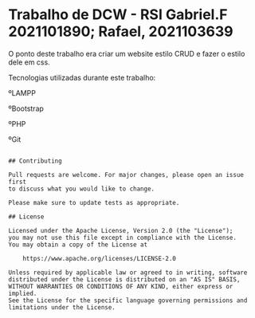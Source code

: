 # Trabalho de DCW - RSI  Gabriel.F 2021101890; Rafael, 2021103639

O ponto deste trabalho era criar um website estilo CRUD e fazer o estilo dele em css.

Tecnologias utilizadas durante este trabalho:

ºLAMPP

ºBootstrap

ºPHP

ºGit

```

## Contributing

Pull requests are welcome. For major changes, please open an issue first
to discuss what you would like to change.

Please make sure to update tests as appropriate.

## License

Licensed under the Apache License, Version 2.0 (the "License");
you may not use this file except in compliance with the License.
You may obtain a copy of the License at

    https://www.apache.org/licenses/LICENSE-2.0

Unless required by applicable law or agreed to in writing, software
distributed under the License is distributed on an "AS IS" BASIS,
WITHOUT WARRANTIES OR CONDITIONS OF ANY KIND, either express or implied.
See the License for the specific language governing permissions and
limitations under the License.
